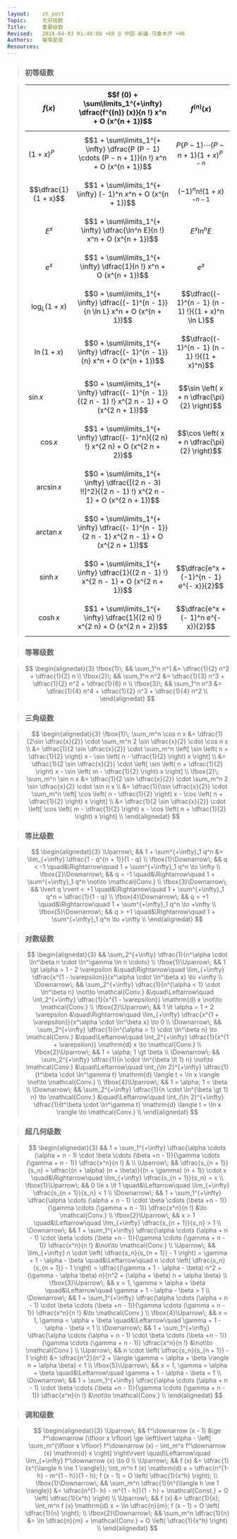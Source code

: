 ```yaml
---
layout:    zh_post
Topic:     无穷级数
Title:     重要级数
Revised:   2018-04-03 01:48:00 +08 @ 中国-新疆-乌鲁木齐 +06
Authors:   璀璨星辰
Resources:
---
```


> ### 初等级数

> | **$$f (x)$$** | **$$f (0) + \sum\limits_1^{+\infty}  \dfrac{f^{(n)} (x)}{n !} x^n + O (x^{n + 1})$$** | **$$f^{(n)} (x)$$** |
> | :------------------- | :--------------------------------------- | :--------------------------------------- |
> | $(1 + x)^P$          | $$1 + \sum\limits_1^{+ \infty} \dfrac{P (P - 1) \cdots (P - n + 1)}{n !} x^n + O (x^{n + 1})$$ | $$P (P - 1) \cdots (P - n + 1) (1 + x)^{P - n}$$ |
> | $$\dfrac{1}{1 + x}$$ | $$1 + \sum\limits_1^{+ \infty} (- 1)^n x^n + O (x^{n + 1})$$ | $$(- 1)^n n ! (1 + x)^{- n - 1}$$        |
> | $$E^x$$              | $$1 + \sum\limits_1^{+ \infty} \dfrac{\ln^n E}{n !} x^n + O (x^{n + 1})$$ | $$E^x \ln^n E$$                          |
> | $$e^x$$              | $$1 + \sum\limits_1^{+ \infty} \dfrac{1}{n !} x^n + O (x^{n + 1})$$ | $$e^x$$                                  |
> | $$\log_L (1 + x)$$   | $$0 + \sum\limits_1^{+ \infty} \dfrac{(- 1)^{n - 1}}{n \ln L} x^n + O (x^{n + 1})$$ | $$\dfrac{(- 1)^{n - 1} (n - 1) !}{(1 + x)^n \ln L}$$ |
> | $$\ln (1 + x)$$      | $$0 + \sum\limits_1^{+ \infty} \dfrac{(- 1)^{n - 1}}{n} x^n + O (x^{n + 1})$$ | $$\dfrac{(- 1)^{n - 1} (n - 1) !}{(1 + x)^n}$$ |
> | $\sin x$             | $$0 + \sum\limits_1^{+ \infty} \dfrac{(- 1)^{n - 1}}{(2 n - 1) !} x^{2 n - 1} + O (x^{2 n + 1})$$ | $$\sin \left( x + n \dfrac{\pi}{2} \right)$$ |
> | $$\cos x$$           | $$1 + \sum\limits_1^{+ \infty} \dfrac{(- 1)^n}{(2 n) !} x^{2 n} + O (x^{2 n + 2})$$ | $$\cos \left( x + n \dfrac{\pi}{2} \right)$$ |
> | $$\arcsin x$$        | $$0 + \sum\limits_1^{+ \infty} \dfrac{[(2 n - 3) !!]^2}{(2 n - 1) !} x^{2 n - 1} + O (x^{2 n + 1})$$ |                                          |
> | $$\arctan x$$        | $$0 + \sum\limits_1^{+ \infty} \dfrac{(- 1)^{n - 1}}{2 n - 1} x^{2 n - 1} + O (x^{2 n + 1})$$ |                                          |
> | $$\sinh x$$          | $$0 + \sum\limits_1^{+ \infty} \dfrac{1}{(2 n - 1) !} x^{2 n - 1} + O (x^{2 n + 1})$$ | $$\dfrac{e^x + (-1)^{n - 1} e^{- x}}{2}$$ |
> | $$\cosh x$$          | $$1 + \sum\limits_1^{+ \infty} \dfrac{1}{(2 n) !} x^{2 n} + O (x^{2 n + 2})$$ | $$\dfrac{e^x + (- 1)^n e^{- x}}{2}$$     |
> 

> ### 等幂级数

> $$
> \begin{alignedat}{3}
> \fbox{1}\; && \sum_1^n n^1 &= \dfrac{1}{2} n^2 + \dfrac{1}{2} n \\
> \fbox{2}\; && \sum_1^n n^2 &= \dfrac{1}{3} n^3 + \dfrac{1}{2} n^2 + \dfrac{1}{6} n \\
> \fbox{3}\; && \sum_1^n n^3 &= \dfrac{1}{4} n^4 + \dfrac{1}{2} n^3 + \dfrac{1}{4} n^2 \\
> \end{alignedat}
> $$
>

> ### 三角级数

> $$
> \begin{alignedat}{3}
> \fbox{1}\; \sum_m^n \cos n x &= \dfrac{1}{2\sin \dfrac{x}{2}} \cdot \sum_m^n 2 \sin \dfrac{x}{2} \cdot \cos n x \\
>                              &= \dfrac{1}{2 \sin \dfrac{x}{2}} \cdot \sum_m^n \left[ \sin \left( n + \dfrac{1}{2} \right) x - \sin \left( n - \dfrac{1}{2} \right) x \right] \\
>                              &= \dfrac{1}{2 \sin \dfrac{x}{2}} \cdot \left[ \sin \left( n + \dfrac{1}{2} \right) x - \sin \left( m - \dfrac{1}{2} \right) x \right] \\
> \fbox{2}\; \sum_m^n \sin n x &= \dfrac{1}{2 \sin \dfrac{x}{2}} \cdot \sum_m^n 2 \sin \dfrac{x}{2} \cdot \sin n x \\
>                              &= \dfrac{1}{\sin \dfrac{x}{2}} \cdot \sum_m^n \left[ \cos \left( n - \dfrac{1}{2} \right) x - \cos \left( n + \dfrac{1}{2} \right) x \right] \\
>                              &= \dfrac{1}{2 \sin \dfrac{x}{2}} \cdot \left[ \cos \left( m - \dfrac{1}{2} \right) x - \cos \left( n + \dfrac{1}{2} \right) x \right] \\
> \end{alignedat}
> $$
>

> ### 等比级数

> $$
> \begin{alignedat}{3}
> \Uparrow\;           &&  1 + \sum^{+\infty}_1 q^n &= \lim_{+\infty} \dfrac{1 - q^{n + 1}}{1 - q} \\
> \fbox{1}\Downarrow\; &&               q < -1 \quad&\Rightarrow\quad 1 + \sum^{+\infty}_1 q^n \to \infty \\
> \fbox{2}\Downarrow\; &&               q = -1 \quad&\Rightarrow\quad 1 + \sum^{+\infty}_1 q^n \not\to \mathcal{Conv.} \\
> \fbox{3}\Downarrow\; && \lvert q \rvert < +1 \quad&\Rightarrow\quad 1 + \sum^{+\infty}_1 q^n = \dfrac{1}{1 - q} \\
> \fbox{4}\Downarrow\; &&               q = +1 \quad&\Rightarrow\quad 1 + \sum^{+\infty}_1 q^n \to +\infty \\
> \fbox{5}\Downarrow\; &&               q > +1 \quad&\Rightarrow\quad 1 + \sum^{+\infty}_1 q^n \to +\infty \\
> \end{alignedat}
> $$
>

> ### 对数级数

> $$
> \begin{alignedat}{3}
>                    &&        \sum_2^{+\infty} \dfrac{1}{n^\alpha \cdot \ln^\beta n \cdot \ln^\gamma \ln n \cdots} \\
> \fbox{1}\Uparrow\; &&                                                     1 \gt \alpha = 1 - 2 \varepsilon &\quad\Rightarrow\quad  \lim_{+\infty} \dfrac{x^{1 - \varepsilon}}{x^\alpha \cdot \ln^\beta x} \to +\infty \\
> \Downarrow\;       && \sum_2^{+\infty} \dfrac{1}{n^{\alpha < 1} \cdot \ln^\beta n} \not\to \mathcal{Conv.} &\quad\Leftarrow\quad \int_2^{+\infty} \dfrac{1}{x^{1 - \varepsilon}} \mathrm{d} x \not\to \mathcal{Conv.} \\
> \fbox{2}\Uparrow\; &&                                                     1 \lt \alpha = 1 + 2 \varepsilon &\quad\Rightarrow\quad \lim_{+\infty} \dfrac{x^{1 + \varepsilon}}{x^\alpha \cdot \ln^\beta x} \to 0 \\
> \Downarrow\;       &&     \sum_2^{+\infty} \dfrac{1}{n^{\alpha > 1} \cdot \ln^\beta n} \to \mathcal{Conv.} &\quad\Leftarrow\quad \int_2^{+\infty} \dfrac{1}{x^{1 + \varepsilon}} \mathrm{d} x \to \mathcal{Conv.} \\
> \fbox{2}\Uparrow\; &&                                                              1 = \alpha; 1 \gt \beta \\
> \Downarrow\;       &&      \sum_2^{+\infty} \dfrac{1}{n \cdot \ln^{\beta \lt 1} n} \not\to \mathcal{Conv.} &\quad\Leftarrow\quad \int_{\ln 2}^{+\infty} \dfrac{1}{t^\beta \cdot \ln^\gamma t} \mathrm{d} \langle t = \ln x \rangle \not\to \mathcal{Conv.} \\
> \fbox{4}\Uparrow\; &&                                                                1 = \alpha; 1 < \beta \\
> \Downarrow\;       &&          \sum_2^{+\infty} \dfrac{1}{n \cdot \ln^{\beta \gt 1} n} \to \mathcal{Conv.} &\quad\Leftarrow\quad \int_{\ln 2}^{+\infty} \dfrac{1}{t^\beta \cdot \ln^\gamma t} \mathrm{d} \langle t = \ln x \rangle \to \mathcal{Conv.} \\
> \end{alignedat}
> $$
>

> ### 超几何级数

> $$
> \begin{alignedat}{3}
>                    && 1 + \sum_1^{+\infty} \dfrac{\alpha \cdots (\alpha + n - 1) \cdot \beta \cdots (\beta +n - 1)}{\gamma \cdots (\gamma + n - 1)} \dfrac{x^n}{n !} & \\
> \Uparrow\;         &&                                                   \dfrac{s_{n + 1}}{s_n} = \dfrac{(n + \alpha) (n + \beta)}{(n + \gamma) (n + 1)} \cdot x \quad&\Rightarrow\quad \lim_{+\infty} \dfrac{s_{n + 1}}{s_n} = x \\
> \fbox{1}\Uparrow\; &&                                                                                                                             0 \le x \lt 1 \quad&\Leftarrow\quad \lim_{+\infty} \dfrac{s_{n + 1}}{s_n} < 1 \\
> \Downarrow\;       && 1 + \sum_1^{+\infty} \dfrac{\alpha \cdots (\alpha + n - 1) \cdot \beta \cdots (\beta +n - 1)}{\gamma \cdots (\gamma + n - 1)} \dfrac{x^n}{n !} &\to \mathcal{Conv.} \\
> \fbox{2}\Uparrow\; &&                                                                                                                                     x > 1 \quad&\Leftarrow\quad \lim_{+\infty} \dfrac{s_{n + 1}}{s_n} > 1 \\
> \Downarrow\;       && 1 + \sum_1^{+\infty} \dfrac{\alpha \cdots (\alpha + n - 1) \cdot \beta \cdots (\beta +n - 1)}{\gamma \cdots (\gamma + n - 1)} \dfrac{x^n}{n !} &\not\to \mathcal{Conv.} \\
> \Uparrow\;         &&                                            \lim_{+\infty} n \cdot \left( \dfrac{s_n}{s_{n + 1}} - 1 \right) = \gamma + 1 - \alpha - \beta \quad&\Leftarrow\quad n \cdot \left( \dfrac{s_n}{s_{n + 1}} - 1 \right) = \dfrac{(\gamma + 1 - \alpha - \beta) n^2 + (\gamma - \alpha \beta) n}{n^2 + (\alpha + \beta) n + \alpha \beta} \\
> \fbox{3}\Uparrow\; &&                                                                                                            x = 1, \gamma > \alpha + \beta \quad&\Leftarrow\quad \gamma + 1 - \alpha - \beta > 1 \\
> \Downarrow\;       && 1 + \sum_1^{+\infty} \dfrac{\alpha \cdots (\alpha + n - 1) \cdot \beta \cdots (\beta +n - 1)}{\gamma \cdots (\gamma + n - 1)} \dfrac{x^n}{n !} &\to \mathcal{Conv.} \\
> \fbox{4}\Uparrow\; &&                                                                                                            x = 1, \gamma < \alpha + \beta \quad&\Leftarrow\quad \gamma + 1 - \alpha - \beta < 1 \\
> \Downarrow\;       && 1 + \sum_1^{+\infty} \dfrac{\alpha \cdots (\alpha + n - 1) \cdot \beta \cdots (\beta +n - 1)}{\gamma \cdots (\gamma + n - 1)} \dfrac{x^n}{n !} &\not\to \mathcal{Conv.} \\
> \Uparrow\;         &&                                                                                              n \cdot \left( \dfrac{s_n}{s_{n + 1}} - 1 \right) &= \dfrac{n^2}{n^2 + \langle \gamma = \alpha + \beta \rangle n + \alpha \beta} < 1 \\
> \fbox{5}\Uparrow\; &&                                                                                                            x = 1, \gamma = \alpha + \beta \quad&\Leftarrow\quad \gamma + 1 - \alpha - \beta = 1 \\
> \Downarrow\;       && 1 + \sum_1^{+\infty} \dfrac{\alpha \cdots (\alpha + n - 1) \cdot \beta \cdots (\beta +n - 1)}{\gamma \cdots (\gamma + n - 1)} \dfrac{x^n}{n !} &\not\to \mathcal{Conv.} \\
> \end{alignedat}
> $$
>

> ### 调和级数

> $$
> \begin{alignedat}{3}
> \Uparrow\;           &&                            f^\downarrow (x - 1) &\ge f^\downarrow (\lfloor x \rfloor) \ge \left\lvert \alpha - \left[ \sum_m^{\lfloor x \rfloor} f^\downarrow (x) - \int_m^x f^\downarrow (x) \mathrm{d} x \right] \right\rvert \quad\Leftarrow\quad \lim_{+\infty} f^\downarrow (x) \to 0 \\
> \Uparrow\;           &&                                           f (x) &= \dfrac{1}{x^{\langle h \ne 1 \rangle}}; \int_m^n f (x) \mathrm{d} x = \dfrac{n^{1- h} - m^{1 - h}}{1 - h}; f (x - 1) = O \left( \dfrac{1}{x^h} \right); \\
> \fbox{1}\Downarrow\; && \sum_m^n \dfrac{1}{n^{\langle h \ne 1 \rangle}} &= \dfrac{n^{1- h} - m^{1 - h}}{1 - h} + \mathcal{Const.} + O \left( \dfrac{1}{x^h} \right) \\
> \Uparrow\;           &&                                           f (x) &= \dfrac{1}{x}; \int_m^n f (x) \mathrm{d} x = \ln \dfrac{n}{m}; f (x - 1) = O \left( \dfrac{1}{n} \right); \\
> \fbox{2}\Downarrow\; &&                           \sum_m^n \dfrac{1}{n} &= \ln \dfrac{n}{m} + \mathcal{Conv.} + O \left( \dfrac{1}{x^h} \right) \\
> \end{alignedat}
> $$
>